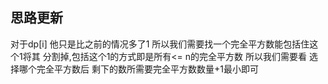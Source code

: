 ## 思路更新
对于dp[i] 他只是比之前的情况多了1 所以我们需要找一个完全平方数能包括住这个1将其
分割掉,包括这个1的方式即是所有<= n的完全平方数
所以我们需要看 选择哪个完全平方数后 剩下的数所需要完全平方数数量+1最小即可
